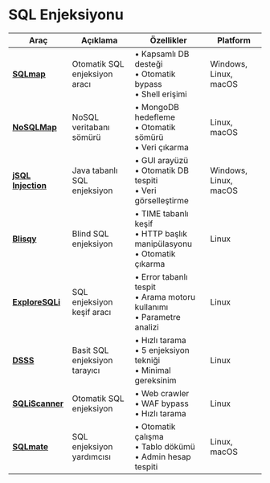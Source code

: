 # SQL Enjeksiyonu

| Araç | Açıklama | Özellikler | Platform |
|------|----------|------------|----------|
| [**SQLmap**](https://github.com/sqlmapproject/sqlmap) | Otomatik SQL enjeksiyon aracı | • Kapsamlı DB desteği<br>• Otomatik bypass<br>• Shell erişimi | Windows, Linux, macOS |
| [**NoSQLMap**](https://github.com/codingo/NoSQLMap) | NoSQL veritabanı sömürü | • MongoDB hedefleme<br>• Otomatik sömürü<br>• Veri çıkarma | Linux, macOS |
| [**jSQL Injection**](https://github.com/ron190/jsql-injection) | Java tabanlı SQL enjeksiyon | • GUI arayüzü<br>• Otomatik DB tespiti<br>• Veri görselleştirme | Windows, Linux, macOS |
| [**Blisqy**](https://github.com/JohnTroony/Blisqy) | Blind SQL enjeksiyon | • TIME tabanlı keşif<br>• HTTP başlık manipülasyonu<br>• Otomatik çıkarma | Linux |
| [**ExploreSQLi**](https://github.com/alienwhatever/ExploreSQLi) | SQL enjeksiyon keşif aracı | • Error tabanlı tespit<br>• Arama motoru kullanımı<br>• Parametre analizi | Linux |
| [**DSSS**](https://github.com/stamparm/DSSS) | Basit SQL enjeksiyon tarayıcı | • Hızlı tarama<br>• 5 enjeksiyon tekniği<br>• Minimal gereksinim | Linux |
| [**SQLiScanner**](https://github.com/0xbug/SQLiScanner) | Otomatik SQL enjeksiyon | • Web crawler<br>• WAF bypass<br>• Hızlı tarama | Linux |
| [**SQLmate**](https://github.com/s0md3v/sqlmate) | SQL enjeksiyon yardımcısı | • Otomatik çalışma<br>• Tablo dökümü<br>• Admin hesap tespiti | Linux, macOS |

